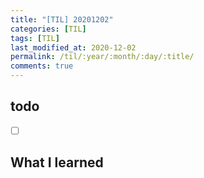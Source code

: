 ```yaml
---
title: "[TIL] 20201202"
categories: [TIL]
tags: [TIL]
last_modified_at: 2020-12-02
permalink: /til/:year/:month/:day/:title/
comments: true
---
```

## todo
- [ ] [](https://leetcode.com/problems/contains-duplicate/)

## What I learned
